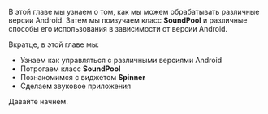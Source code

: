 В этой главе мы узнаем о том, как мы можем обрабатывать различные версии Android. Затем мы поизучаем класс **SoundPool** и различные способы его использования в зависимости от версии Android.

Вкратце, в этой главе мы:

* Узнаем как управляться с различными версиями Android
* Потрогаем класс **SoundPool**
* Познакомимся с виджетом **Spinner**
* Сделаем звуковое приложения

Давайте начнем.
